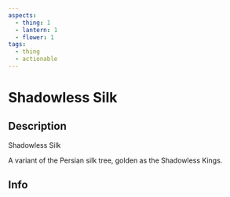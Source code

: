 ```yaml
---
aspects:
  - thing: 1
  - lantern: 1
  - flower: 1
tags:
  - thing
  - actionable
---
```


# Shadowless Silk

## Description
Shadowless Silk

A variant of the Persian silk tree, golden as the Shadowless Kings.
## Info